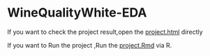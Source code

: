 # WineQualityWhite-EDA
If you want to check the project result,open the [project.html](https://github.com/WoHotan/WineQualityWhite-EDA/blob/master/WineQuality-EDA/project.html) directly

If you want to Run the project ,Run the [project.Rmd](https://github.com/WoHotan/WineQualityWhite-EDA/blob/master/WineQuality-EDA/project.Rmd) via R.
